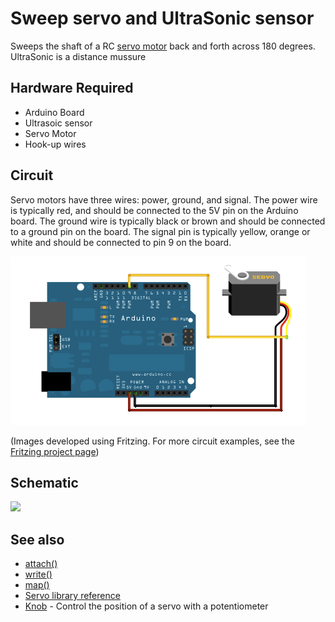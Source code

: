 # Sweep servo and UltraSonic sensor

Sweeps the shaft of a RC [servo motor](http://en.wikipedia.org/wiki/Servo_motor#RC_servos) back and forth across 180 degrees.
UltraSonic is a distance mussure 

## Hardware Required

* Arduino Board
* Ultrasoic sensor
* Servo Motor
* Hook-up wires

## Circuit

Servo motors have three wires: power, ground, and signal. The power wire is typically red, and should be connected to the 5V pin on the Arduino board. The ground wire is typically black or brown and should be connected to a ground pin on the board. The signal pin is typically yellow, orange or white and should be connected to pin 9 on the board.

![](sweep_bb.png)

(Images developed using Fritzing. For more circuit examples, see the [Fritzing project page](http://fritzing.org/projects/))

## Schematic

![](images/sweep_schem.png)

## See also

* [attach()](/docs/api.md#attach)
* [write()](/docs/api.md#write)
* [map()](https://www.arduino.cc/en/Reference/Map)
* [Servo library reference](/docs/readme.md)
* [Knob](../Knob) - Control the position of a servo with a potentiometer
